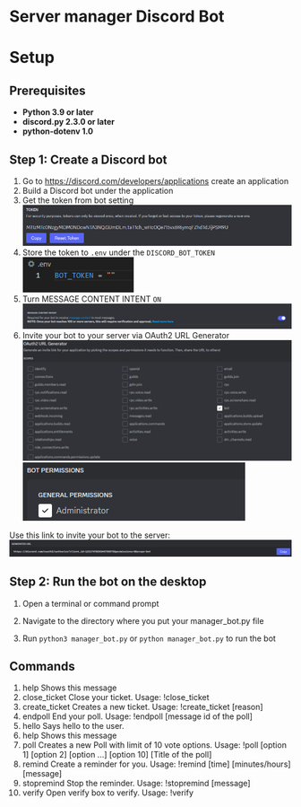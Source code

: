 # Server manager Discord Bot

# Setup
## Prerequisites
* **Python 3.9 or later**
* **discord.py 2.3.0 or later**
* **python-dotenv 1.0**

## Step 1: Create a Discord bot

1. Go to https://discord.com/developers/applications create an application
2. Build a Discord bot under the application
3. Get the token from bot setting
![alt text](image.png)
4. Store the token to `.env` under the `DISCORD_BOT_TOKEN`
![alt text](image-1.png)
5. Turn MESSAGE CONTENT INTENT `ON`
![alt text](image-2.png)
6. Invite your bot to your server via OAuth2 URL Generator
![alt text](image-4.png)
![alt text](image-5.png)

  Use this link to invite your bot to the server:
![alt text](image-3.png)

## Step 2: Run the bot on the desktop

1. Open a terminal or command prompt

2. Navigate to the directory where you put your manager_bot.py file

3. Run `python3 manager_bot.py` or `python manager_bot.py` to run the bot

## Commands

1. help          Shows this message
2. close_ticket  Close your ticket. Usage: !close_ticket
3. create_ticket Creates a new ticket. Usage: !create_ticket [reason]
4. endpoll       End your poll. Usage: !endpoll [message id of the poll]
5. hello         Says hello to the user.
6. help          Shows this message
7. poll          Creates a new Poll with limit of 10 vote options. Usage: !poll [option 1] [option 2] [option ...] [option 10] [Title of the poll]
8. remind        Create a reminder for you. Usage: !remind [time] [minutes/hours] [message] 
9. stopremind    Stop the reminder. Usage: !stopremind [message] 
10. verify        Open verify box to verify. Usage: !verify
